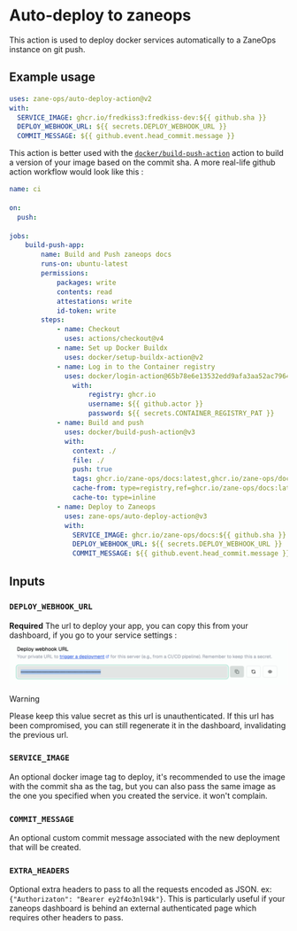 # Auto-deploy to zaneops 

This action is used to deploy docker services automatically to a ZaneOps instance on git push.

## Example usage

```yaml
uses: zane-ops/auto-deploy-action@v2
with:
  SERVICE_IMAGE: ghcr.io/fredkiss3:fredkiss-dev:${{ github.sha }}
  DEPLOY_WEBHOOK_URL: ${{ secrets.DEPLOY_WEBHOOK_URL }}
  COMMIT_MESSAGE: ${{ github.event.head_commit.message }}
```

This action is better used with the [`docker/build-push-action`](https://github.com/docker/build-push-action) action to build a version of your image based on the commit sha. A more real-life github action workflow would look like this : 

```yaml
name: ci

on:
  push:

jobs:
    build-push-app:
        name: Build and Push zaneops docs
        runs-on: ubuntu-latest
        permissions:
            packages: write
            contents: read
            attestations: write
            id-token: write
        steps:
            - name: Checkout
              uses: actions/checkout@v4
            - name: Set up Docker Buildx
              uses: docker/setup-buildx-action@v2
            - name: Log in to the Container registry
              uses: docker/login-action@65b78e6e13532edd9afa3aa52ac7964289d1a9c1
                with:
                    registry: ghcr.io
                    username: ${{ github.actor }}
                    password: ${{ secrets.CONTAINER_REGISTRY_PAT }}
            - name: Build and push
              uses: docker/build-push-action@v3
              with:
                context: ./
                file: ./
                push: true
                tags: ghcr.io/zane-ops/docs:latest,ghcr.io/zane-ops/docs:${{ github.sha }}
                cache-from: type=registry,ref=ghcr.io/zane-ops/docs:latest
                cache-to: type=inline
            - name: Deploy to Zaneops
              uses: zane-ops/auto-deploy-action@v3
              with:
                SERVICE_IMAGE: ghcr.io/zane-ops/docs:${{ github.sha }}
                DEPLOY_WEBHOOK_URL: ${{ secrets.DEPLOY_WEBHOOK_URL }}
                COMMIT_MESSAGE: ${{ github.event.head_commit.message }}
```

## Inputs

### `DEPLOY_WEBHOOK_URL`

**Required** The url to deploy your app, you can copy this from your dashboard, if you go to your service settings : 
![Screenshot](./screenshot-webhook-url.png)

> [!WARNING]
> Please keep this value secret as this url is unauthenticated. If this url has been compromised, you can still regenerate it in the dashboard, invalidating the previous url.

### `SERVICE_IMAGE`

An optional docker image tag to deploy, it's recommended to use the image with the commit sha as the tag, but you can also pass the same image as the one you specified when you created the service. it won't complain.

### `COMMIT_MESSAGE`
 
An optional custom commit message associated with the new deployment that will be created.

### `EXTRA_HEADERS`
 
Optional extra headers to pass to all the requests encoded as JSON. ex: `{"Authorizaton": "Bearer ey2f4o3nl94k"}`.
This is particularly useful if your zaneops dashboard is behind an external authenticated page which requires other headers to pass.